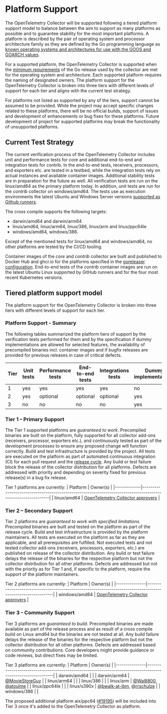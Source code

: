 # Platform Support

The OpenTelemetry Collector will be supported following a tiered platform support model to balance between the aim to support as many platforms as possible and to guarantee stability for the most important platforms. A platform is described by the pair of operating system and processor architecture family as they are defined by the Go programming language as [known operating systems and architectures for use with the GOOS and GOARCH values](https://go.dev/src/go/build/syslist.go). 

For a supported platform, the OpenTelemetry Collector is supported when the [minimum requirements](https://github.com/golang/go/wiki/MinimumRequirements) of the Go release used by the collector are met for the operating system and architecture. Each supported platform requires the naming of designated owners. The platform support for the OpenTelemetry Collector is broken into three tiers with different levels of support for each tier and aligns with the current test strategy. 

For platforms not listed as supported by any of the tiers, support cannot be assumed to be provided. While the project may accept specific changes related to these platforms, there will be no official builds, support of issues and development of enhancements or bug fixes for these platforms. Future development of project for supported platforms may break the functionality of unsupported platforms.

## Current Test Strategy

The current verification process of the OpenTelemetry Collector includes unit and performance tests for core and additional end-to-end and integration tests for contrib. In the end-to-end tests, receivers, processors, and exporters etc. are tested in a testbed, while the integration tests rely on actual instances and available container images. Additional stability tests are in preparation for the future as well. All verification tests are run on the linux/amd64 as the primary platform today. In addition, unit tests are run for the _contrib_ collector on windows/amd64. The tests use as execution environments the latest Ubuntu and Windows Server versions [supported as Github runners](https://docs.github.com/en/actions/using-github-hosted-runners/about-github-hosted-runners#supported-runners-and-hardware-resources). 

The cross compile supports the following targets:
- darwin/amd64 and darwin/arm64
- linux/amd64, linux/arm64, linux/386, linux/arm and linux/ppc64le
- windows/amd64, windows/386. 

Except of the mentioned tests for linux/amd64 and windows/amd64, no other platforms are tested by the CI/CD tooling. 

Container images of the _core_ and _contrib_ collector are built and published to Docker Hub and ghcr.io for the platforms specified in the [goreleaser configuration](https://github.com/open-telemetry/opentelemetry-collector-releases/blob/bf8002ec6d2109cdb4184fc6eb6f8bda59ea96a2/.goreleaser.yaml#L137). End-to-end tests of the _contrib_ container images are run on the latest Ubuntu Linux supported by GitHub runners and for the four most recent Kubernetes versions.

## Tiered platform support model

The platform support for the OpenTelemetry Collector is broken into three tiers with different levels of support for each tier. 

### Platform Support - Summary

The following tables summarized the platform tiers of support by the verification tests performed for them and by the specification if dummy implementations are allowed for selected features, the availability of precompiled binaries incl. container images and if bugfix releases are provided for previous releases in case of critical defects. 

| Tier | Unit tests | Performance tests | End-to-end tests | Integrations tests | Dummy implementations | Precompiled binaries | Bugfix releases |
|------|------------|-------------------|------------------|--------------------|-----------------------|----------------------|-----------------|
| 1    | yes        | yes               | yes              | yes                | no                    | yes                  | yes             |
| 2    | yes        | optional          | optional         | optional           | yes                   | yes                  | no              |
| 3    | no         | no                | no               | no                 | yes                   | yes                  | no              |

### Tier 1 – Primary Support

The Tier 1 supported platforms are _guaranteed to work_. Precompiled binaries are built on the platform, fully supported for all collector add-ons (receivers, processor, exporters etc.), and continuously tested as part of the development processes to ensure any proposed change will function correctly. Build and test infrastructure is provided by the project. All tests are executed on the platform as part of automated continuous integration (CI) for each pull request and the [release cycle](https://github.com/open-telemetry/opentelemetry-collector/blob/main/docs/release.md#release-schedule). Any build or test failure block the release of the collector distribution for all platforms. Defects are addressed with priority and depending on severity fixed for previous release(s) in a bug fix release.

Tier 1 platforms are currently:
| Platform    | Owner(s)                                                                                                    |
|-------------|-------------------------------------------------------------------------------------------------------------|
| linux/amd64 | [OpenTelemetry Collector approvers](https://github.com/open-telemetry/opentelemetry-collector#contributing) |

### Tier 2 – Secondary Support

Tier 2 platforms are _guaranteed to work with specified limitations_. Precompiled binaries are built and tested on the platform as part of the release cycle. Build and test infrastructure is provided by the platform maintainers. All tests are executed on the platform as far as they are applicable, and all prerequisites are fulfilled. Not executed tests and not tested collector add-ons (receivers, processors, exporters, etc.) are published on release of the collector distribution. Any build or test failure delays the release of the binaries for the respective platform but not the collector distribution for all other platforms. Defects are addressed but not with the priority as for Tier 1 and, if specific to the platform, require the support of the platform maintainers.

Tier 2 platforms are currently:
| Platform      | Owner(s)                                                                                                    |
|---------------|-------------------------------------------------------------------------------------------------------------|
| windows/amd64 | [OpenTelemetry Collector approvers](https://github.com/open-telemetry/opentelemetry-collector#contributing) |

### Tier 3 - Community Support

Tier 3 platforms are _guaranteed to build_. Precompiled binaries are made available as part of the release process and as result of a cross compile build on Linux amd64 but the binaries are not tested at all. Any build failure delays the release of the binaries for the respective platform but not the collector distribution for all other platforms. Defects are addressed based on community contributions. Core developers might provide guidance or code reviews, but direct fixes may be limited.

Tier 3 platforms are currently:
| Platform      | Owner(s)                                                                                                    |
|---------------|-------------------------------------------------------------------------------------------------------------|
| darwin/amd64  |                                                                                                             |
| darwin/arm64  | [@MovieStoreGuy](https://github.com/MovieStoreGuy)                                                          |
| linux/arm64   |                                                                                                             |
| linux/386     |                                                                                                             |
| linux/arm     | [@Wal8800](https://github.com/Wal8800), [@atoulme](https://github.com/atoulme)                              |
| linux/ppc64le |                                                                                                             |
| linux/s390x   | [@bwalk-at-ibm](https://github.com/bwalk-at-ibm), [@rrschulze](https://github.com/rrschulze)                |
| windows/386   |                                                                                                             |

The proposed additional platform aix/ppc64 ([#19195](https://github.com/open-telemetry/opentelemetry-collector-contrib/issues/19195)) will be included into Tier 3 once it's added to the OpenTelemetry Collector as platform. 



